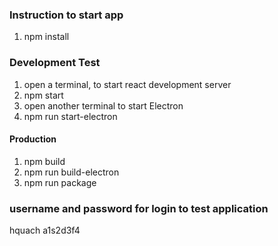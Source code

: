 ### Instruction to start app

1. npm install

### Development Test

1. open a terminal, to start react development server
2. npm start
3. open another terminal to start Electron
4. npm run start-electron

#### Production

1. npm build
2. npm run build-electron
3. npm run package

### username and password for login to test application

hquach
a1s2d3f4

